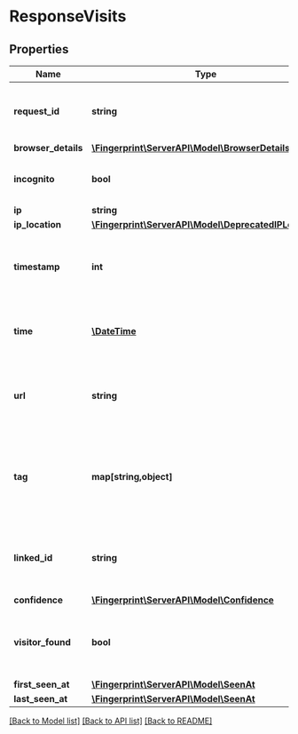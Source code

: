 # ResponseVisits

## Properties
Name | Type | Description | Notes
------------ | ------------- | ------------- | -------------
**request_id** | **string** | Unique identifier of the user's identification request. | 
**browser_details** | [**\Fingerprint\ServerAPI\Model\BrowserDetails**](BrowserDetails.md) |  | 
**incognito** | **bool** | Flag if user used incognito session. | 
**ip** | **string** |  | 
**ip_location** | [**\Fingerprint\ServerAPI\Model\DeprecatedIPLocation**](DeprecatedIPLocation.md) |  | [optional] 
**timestamp** | **int** | Timestamp of the event with millisecond precision in Unix time. | 
**time** | [**\DateTime**](\DateTime.md) | Time expressed according to ISO 8601 in UTC format. | 
**url** | **string** | Page URL from which the identification request was sent. | 
**tag** | **map[string,object]** | A customer-provided value or an object that was sent with identification request. | 
**linked_id** | **string** | A customer-provided id that was sent with identification request. | [optional] 
**confidence** | [**\Fingerprint\ServerAPI\Model\Confidence**](Confidence.md) |  | [optional] 
**visitor_found** | **bool** | Attribute represents if a visitor had been identified before. | 
**first_seen_at** | [**\Fingerprint\ServerAPI\Model\SeenAt**](SeenAt.md) |  | 
**last_seen_at** | [**\Fingerprint\ServerAPI\Model\SeenAt**](SeenAt.md) |  | 

[[Back to Model list]](../../README.md#documentation-for-models) [[Back to API list]](../../README.md#documentation-for-api-endpoints) [[Back to README]](../../README.md)

